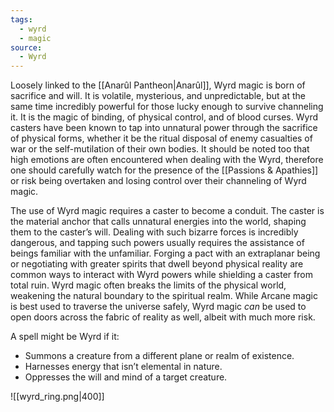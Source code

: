 ```yaml
---
tags:
  - wyrd
  - magic
source:
  - Wyrd
---
```

Loosely linked to the [[Anarûl Pantheon|Anarûl]], Wyrd magic is born of sacrifice and will. It is volatile, mysterious, and unpredictable, but at the same time incredibly powerful for those lucky enough to survive channeling it. It is the magic of binding, of physical control, and of blood curses. Wyrd casters have been known to tap into unnatural power through the sacrifice of physical forms, whether it be the ritual disposal of enemy casualties of war or the self-mutilation of their own bodies. It should be noted too that high emotions are often encountered when dealing with the Wyrd, therefore one should carefully watch for the presence of the [[Passions & Apathies]] or risk being overtaken and losing control over their channeling of Wyrd magic. 

The use of Wyrd magic requires a caster to become a conduit. The caster is the material anchor that calls unnatural energies into the world, shaping them to the caster’s will. Dealing with such bizarre forces is incredibly dangerous, and tapping such powers usually requires the assistance of beings familiar with the unfamiliar. Forging a pact with an extraplanar being or negotiating with greater spirits that dwell beyond physical reality are common ways to interact with Wyrd powers while shielding a caster from total ruin. Wyrd magic often breaks the limits of the physical world, weakening the natural boundary to the spiritual realm. While Arcane magic is best used to traverse the universe safely, Wyrd magic _can_ be used to open doors across the fabric of reality as well, albeit with much more risk. 

A spell might be Wyrd if it: 
- Summons a creature from a different plane or realm of existence. 
- Harnesses energy that isn’t elemental in nature. 
- Oppresses the will and mind of a target creature.

![[wyrd_ring.png|400]]